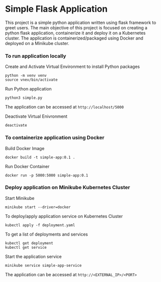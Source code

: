 # Simple Flask Application

This project is a simple python application written using flask framework to greet users. The main objective of this project is focused on creating a python flask application, containerize it and deploy it on a Kubernetes cluster. The application is containerized/packaged using Docker and deployed on a Minikube cluster. 

### To run application locally
Create and Activate Virtual Environment to install Python packages
```
python -m venv venv
source vnev/bin/activate
```
Run Python application
```
python3 simple.py
```
The application can be accessed at `http://localhost/5000`

Deactivate Virtual Enivronment
```
deactivate
```

### To containerize application using Docker
Build Docker Image
```
docker build -t simple-app:0.1 .
```
Run Docker Container
```
docker run -p 5000:5000 simple-app:0.1
```

### Deploy application on Minikube Kubernetes Cluster
Start Minikube
```
minikube start --driver=docker
```
To deploy/apply application service on Kubernetes Cluster
```
kubectl apply -f deployment.yaml
```
To get a list of deployments and services
```
kubectl get deployment
kubectl get service
```
Start the application service
```
minikube service simple-app-service
```
The application can be accessed at `http://<EXTERNAL_IP>/<PORT>`
